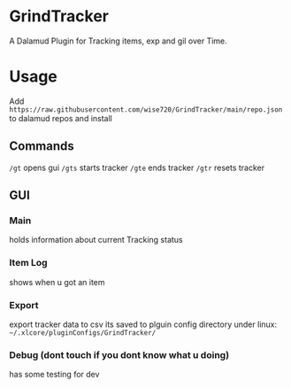 # GrindTracker
A Dalamud Plugin for Tracking items, exp and gil over Time.

# Usage
Add `https://raw.githubusercontent.com/wise720/GrindTracker/main/repo.json` to dalamud repos
and install

## Commands
`/gt` opens gui
`/gts` starts tracker
`/gte` ends tracker
`/gtr` resets tracker

## GUI
### Main
holds information about current Tracking status
### Item Log
shows when u got an item
### Export
export tracker data to csv
its saved to plguin config directory
under linux:
`~/.xlcore/pluginConfigs/GrindTracker/`
### Debug (dont touch if you dont know what u doing)
has some testing for dev